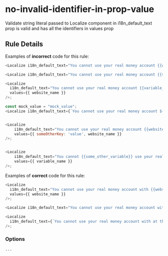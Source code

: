 # no-invalid-identifier-in-prop-value

Validate string literal passed to Localize component in i18n_default_text prop is valid and has all the identifiers in values prop

## Rule Details

Examples of **incorrect** code for this rule:

```js
<Localize i18n_default_text="You cannot use your real money account {{website_name}} with at this time." />;

<Localize i18n_default_text="You cannot use your real money account {{variable_name}} with at this time." />;

<Localize
  i18n_default_text="You cannot use your real money account {{variable_name}} with at this time."
  values={{ website_name }}
/>;

const mock_value = "mock_value";
<Localize i18n_default_text={`You cannot use your real money account ${mock_value} with at this time.`} />


<Localize
    i18n_default_text="You cannot use your real money account {{website_name}} with at this time."
    values={{ someOtherKey: 'value', website_name }}
/>;


<Localize
    i18n_default_text="You cannot {{some_other_variable}} use your real {{some_other_variable}} money account {{variable_name}} with at this time."
    values={{ variable_name }}
/>;
```

Examples of **correct** code for this rule:

```js
<Localize
  i18n_default_text="You cannot use your real money account with {{website_name}} at this time."
  values={{ website_name }}
/>;

<Localize i18n_default_text="You cannot use your real money account with at this time." />;

<Localize
  i18n_default_text={`You cannot use your real money account with at this time.`}
/>;
```

### Options

```
...
```
